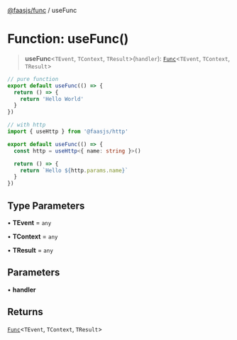 [@faasjs/func](../README.md) / useFunc

# Function: useFunc()

> **useFunc**\<`TEvent`, `TContext`, `TResult`\>(`handler`): [`Func`](../classes/Func.md)\<`TEvent`, `TContext`, `TResult`\>

```ts
// pure function
export default useFunc(() => {
  return () => {
    return 'Hello World'
  }
})

// with http
import { useHttp } from '@faasjs/http'

export default useFunc(() => {
  const http = useHttp<{ name: string }>()

  return () => {
    return `Hello ${http.params.name}`
  }
})
```

## Type Parameters

• **TEvent** = `any`

• **TContext** = `any`

• **TResult** = `any`

## Parameters

• **handler**

## Returns

[`Func`](../classes/Func.md)\<`TEvent`, `TContext`, `TResult`\>
